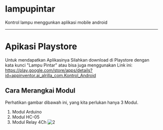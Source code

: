 # lampupintar
Kontrol lampu menggunkan aplikasi mobile android
***********************************************************************************************************

# Apikasi Playstore
Untuk mendapatkan Aplikasinya Silahkan download di Playstore dengan kata kunci "Lampu Pintar"  atau 
bisa juga menggunakan Link ini:  https://play.google.com/store/apps/details?id=appinventor.ai_alrilla_com.Kontrol_Android

## Cara Merangkai Modul
Perhatikan gambar dibawah ini, yang kita perlukan hanya 3 Modul.

1. Modul Arduino
2. Modul HC-05
3. Modul Relay 4Ch
![2](https://user-images.githubusercontent.com/70220193/92188349-8f929c80-ee86-11ea-9da9-66be323ccfbb.jpg)
